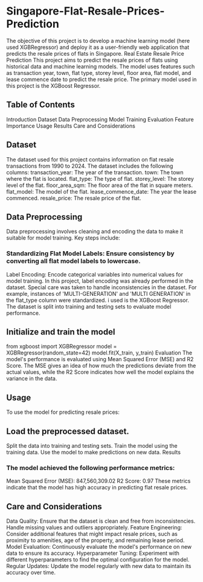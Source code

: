 # Singapore-Flat-Resale-Prices-Prediction
The objective of this project is to develop a machine learning model (here used XGBRegressor) and deploy it as a user-friendly web application that predicts the resale prices of flats in Singapore. 
Real Estate Resale Price Prediction
This project aims to predict the resale prices of flats using historical data and machine learning models. The model uses features such as transaction year, town, flat type, storey level, floor area, flat model, and lease commence date to predict the resale price. The primary model used in this project is the XGBoost Regressor.

## Table of Contents
Introduction
Dataset
Data Preprocessing
Model Training
Evaluation
Feature Importance
Usage
Results
Care and Considerations

## Dataset
The dataset used for this project contains information on flat resale transactions from 1990 to 2024. The dataset includes the following columns:
transaction_year: The year of the transaction.
town: The town where the flat is located.
flat_type: The type of flat.
storey_level: The storey level of the flat.
floor_area_sqm: The floor area of the flat in square meters.
flat_model: The model of the flat.
lease_commence_date: The year the lease commenced.
resale_price: The resale price of the flat.

## Data Preprocessing
Data preprocessing involves cleaning and encoding the data to make it suitable for model training. Key steps include:
### Standardizing Flat Model Labels: Ensure consistency by converting all flat model labels to lowercase.
Label Encoding: Encode categorical variables into numerical values for model training. In this project, label encoding was already performed in the dataset.
Special care was taken to handle inconsistencies in the dataset. For example, instances of 'MULTI-GENERATION' and 'MULTI GENERATION' in the flat_type column were standardized.
i used is the XGBoost Regressor. The dataset is split into training and testing sets to evaluate model performance.

## Initialize and train the model
from xgboost import XGBRegressor
model = XGBRegressor(random_state=42)
model.fit(X_train, y_train)
Evaluation
The model's performance is evaluated using Mean Squared Error (MSE) and R2 Score. The MSE gives an idea of how much the predictions deviate from the actual values, while the R2 Score indicates how well the model explains the variance in the data.

## Usage
To use the model for predicting resale prices:

## Load the preprocessed dataset.
Split the data into training and testing sets.
Train the model using the training data.
Use the model to make predictions on new data.
Results
### The model achieved the following performance metrics:
Mean Squared Error (MSE): 847,560,309.02
R2 Score: 0.97
These metrics indicate that the model has high accuracy in predicting flat resale prices.

## Care and Considerations
Data Quality: Ensure that the dataset is clean and free from inconsistencies. Handle missing values and outliers appropriately.
Feature Engineering: Consider additional features that might impact resale prices, such as proximity to amenities, age of the property, and remaining lease period.
Model Evaluation: Continuously evaluate the model's performance on new data to ensure its accuracy.
Hyperparameter Tuning: Experiment with different hyperparameters to find the optimal configuration for the model.
Regular Updates: Update the model regularly with new data to maintain its accuracy over time.
